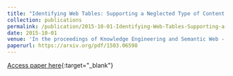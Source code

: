 ```yaml
---
title: "Identifying Web Tables: Supporting a Neglected Type of Content on the Web"
collection: publications
permalink: /publication/2015-10-01-Identifying-Web-Tables-Supporting-a-Neglected-Type-of-Content-on-the-Web
date: 2015-10-01
venue: 'In the proceedings of Knowledge Engineering and Semantic Web - 6th International Conference, KESW 2015, Moscow, Russia, September 30 - October 2, 2015, Proceedings'
paperurl: https://arxiv.org/pdf/1503.06598
---
```

[Access paper here](https://arxiv.org/pdf/1503.06598){:target="_blank"}
